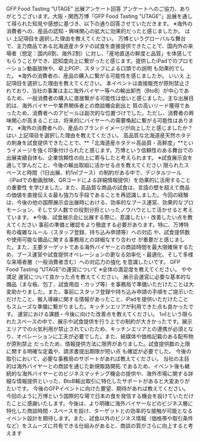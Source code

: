 GFP Food Tasting “UTAGE” 出展アンケート回答
アンケートへのご協力、ありがとうございます。大阪・関西万博「GFP Food Tasting "UTAGE"」出展を通して得られた知見や感想に基づき、以下の通り回答させていただきます。
※海外の消費者への、産品の認知・興味関心の拡大に効果的だったと感じましたか。 はい
上記項目を選択した理由を教えてください。 万博というグローバルな舞台で、主力商品である北海道産ホタテの試食を直接提供できたことで、国内外の来場者（想定：国内8割、海外2割）に対し、「産地直送の鮮度と品質」を体感してもらうことができ、認知度向上に繋がったと感じます。提供したiPadでのプロモーション動画放映や、卓上POP、スタッフによる口頭での説明 も効果的でした。
※海外の消費者の、産品の購入に繋がる可能性を感じましたか。 いいえ
上記項目を選択した理由を教えてください。 本イベントは直接販売が原則禁止されており、当社の事業は主に海外バイヤー等への輸出卸売（BtoB）が中心であるため、一般消費者の購入に直接繋がる可能性は低いと感じました。主な出展目的は、海外バイヤーや業界関係者との商談機会創出と 質の高いリード獲得であったため、消費者へのアピールは副次的な位置づけでした。ただし、消費者の興味関心が高まることは、将来的にバイヤーへの需要喚起に繋がる可能性はあります。
※海外の消費者への、産品のブランドイメージが向上したと感じましたか？ はい
上記項目を選択した理由を教えてください。 高品質な北海道産天然ホタテの刺身を試食提供できたことで、**「北海道産ホタテ＝高品質・高鮮度」**というイメージを強く印象付けられたと感じます。万博という信頼性のある舞台での出展実績自体も、企業信頼性の向上に寄与したと考えられます。
※試食展示会を通して学んだこと、今後の輸出取組に活かせる点を教えてください 限られたスペースと時間（1日出展、約1㎡ブース）の制約がある中で、デジタルツール（iPadでの動画放映、QRコードによる詳細情報提供）を効果的に活用することの重要性 を学びました。また、高品質な商品の試食は、言語の壁を超えて商品の価値を直接伝える最も強力な手段であることを再認識しました。今回の経験は、今後の他の国際展示会出展時における、効率的なブース運営、効果的なプロモーション、そして少人数での役割分担といったノウハウとして活かせると考えています。
※今後、試食展示会に出展する際に、意識したい・改善したい点を教えてください 事前の準備と確認をより徹底する必要があります。特に、万博特有の複雑なルール（スタッフ登録、持ち込み申請等）への対応 や、試食提供数や使用可能な備品に関する事務局との詳細なすり合わせ が重要だと感じました。また、主要ターゲットである海外バイヤーとの商談時間を最大限確保するため、ブース運営や試食提供オペレーションの更なる効率化・最適化、そして多様な来場者層（一般消費者含む）への対応力の強化 を意識したいです。
GFP Food Tasting “UTAGE”の運営について
※全体の満足度を教えてください。 やや満足
運営について良かった点を教えてください。 展示会運営に必要な基本的な備品（まな板、包丁、試食用皿・カップ等）を事務局で準備いただけたことは大変助かりました。また、事前にスタッフ登録や持ち込み申請の手順をご提示いただけたこと、搬入導線に関する情報があったこと、iPadを提供いただけたこと もスムーズな準備に繋がりました。キッチンエリアが利用できた点も良かったです。
運営における課題・今後に向けた改善点を教えてください。 1㎡という限られたスペースの中で、展示や試食提供を行う上での制約が大きかったです。展示エリアでの火気利用が禁止されていたため、キッチンエリアとの連携が必須となり、オペレーションに工夫が必要でした。また、紙媒体や価格記載のある配布物が原則禁止 だったため、情報提供方法に限界がありました。試食提供数の上限に関する明確な定義や、請求書提出期限が短い点 も確認が必要でした。
今後の取引において、必要な事務局のサポートがあれば教えてください。 当社の主目的は海外バイヤーとの商談を通じた新規販路開拓 であるため、イベント後も継続的な海外バイヤーとのビジネスマッチング機会の提供や、海外市場に関する詳細な情報提供といった、BtoB輸出取引に特化したサポートがあると大変ありがたいです。
今後のGFPイベントに向けた要望、期待があれば教えてください。 今回のように万博という国際的な場で日本の食を発信する機会を設けていただけたことに感謝いたします。今後は、より明確に海外バイヤーなどのビジネス層に特化した商談時間・スペースを設け、ターゲットとの効率的な接触が可能となるイベント設計を期待します。また、試食以外のビジネス情報（価格帯や取引条件など）をスムーズに共有できる仕組みがあると、商談の質がさらに向上すると考えます